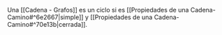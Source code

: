 Una [[Cadena - Grafos]] es un ciclo si es [[Propiedades de una Cadena-Camino#^6e2667|simple]] y [[Propiedades de una Cadena-Camino#^70e13b|cerrada]].